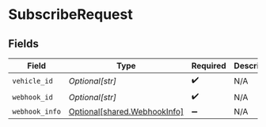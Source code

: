 # SubscribeRequest


## Fields

| Field                                                                  | Type                                                                   | Required                                                               | Description                                                            |
| ---------------------------------------------------------------------- | ---------------------------------------------------------------------- | ---------------------------------------------------------------------- | ---------------------------------------------------------------------- |
| `vehicle_id`                                                           | *Optional[str]*                                                        | :heavy_check_mark:                                                     | N/A                                                                    |
| `webhook_id`                                                           | *Optional[str]*                                                        | :heavy_check_mark:                                                     | N/A                                                                    |
| `webhook_info`                                                         | [Optional[shared.WebhookInfo]](undefined/models/shared/webhookinfo.md) | :heavy_minus_sign:                                                     | N/A                                                                    |